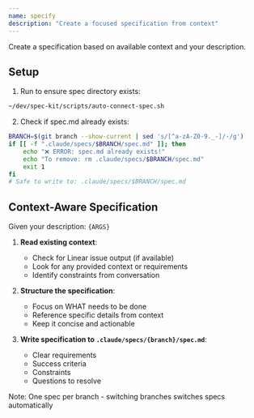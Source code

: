 ```yaml
---
name: specify
description: "Create a focused specification from context"
---
```


Create a specification based on available context and your description.

## Setup

1. Run to ensure spec directory exists:
```bash
~/dev/spec-kit/scripts/auto-connect-spec.sh
```

2. Check if spec.md already exists:
```bash
BRANCH=$(git branch --show-current | sed 's/[^a-zA-Z0-9._-]/-/g')
if [[ -f ".claude/specs/$BRANCH/spec.md" ]]; then
    echo "❌ ERROR: spec.md already exists!"
    echo "To remove: rm .claude/specs/$BRANCH/spec.md"
    exit 1
fi
# Safe to write to: .claude/specs/$BRANCH/spec.md
```

## Context-Aware Specification

Given your description: `{ARGS}`

1. **Read existing context**:
   - Check for Linear issue output (if available)
   - Look for any provided context or requirements
   - Identify constraints from conversation

2. **Structure the specification**:
   - Focus on WHAT needs to be done
   - Reference specific details from context
   - Keep it concise and actionable

3. **Write specification to `.claude/specs/{branch}/spec.md`**:
   - Clear requirements
   - Success criteria
   - Constraints
   - Questions to resolve

Note: One spec per branch - switching branches switches specs automatically